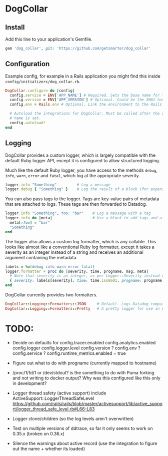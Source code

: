 # DogCollar

## Install
Add this line to your application's Gemfile.

```ruby
gem 'dog_collar', git: 'https://github.com/getsmarter/dog_collar'
```

## Configuration
Example config, for example in a Rails application you might find this inside
`config/initializers/dog_collar.rb`.

```ruby
DogCollar.configure do |config|
  config.service = ENV['APP_NAME'] # Required. Sets the base name for the application.
  config.version = ENV['APP_VERSION'] # Optional. Could be the SHA1 hash of the Git commit.
  config.env = Rails.env # Optional. Link the environment to the Rails environment

  # Autoload the integrations for DogCollar. Must be called after the service
  # name is set.
  config.autoload!
end
```

## Logging
DogCollar provides a custom logger, which is largely compatible with the
default Ruby logger API, except it is configured to allow structured logging.

Much like the default Ruby logger, you have access to the methods `debug`,
`info`, `warn`, `error` and `fatal`, which log at the appropriate severity.

```ruby
logger.info "Something"         # Log a message
logger.debug { "Something" }    # Log the result of a block (for expensive to build messages)
```

You can also pass tags to the logger. Tags are key-value pairs of metadata that
are attached to logs. These tags are then forwarded to Datadog.

```ruby
logger.info "Something", foo: "bar"    # Log a message with a tag
logger.info do |meta|                  # Use a block to add tags and a message
  meta[:foo] = "bar"
  "Something"
end
```

The logger also allows a custom log formatter, which is any callable. This
looks like almost like a conventional Ruby log formatter, except it takes a
severity as an integer instead of a string and receives an additional argument
containing the metadata.

```ruby
labels = %w(debug info warn error fatal)
logger.formatter = proc do |severity, time, progname, msg, meta|
  # Note that severity is an integer, as per Logger::Severity instead of a string
  { severity: labels[severity], time: time.iso8601, progname: progname, msg: msg, **meta }.to_json
end
```

DogCollar currently provides two formatters.

```ruby
DogCollar::Logging::Formatters::JSON     # Default. Logs Datadog compatible JSON, one hash per line.
DogCollar::Logging::Formatters::Pretty   # A pretty logger for use in development
```

# TODO:
- Decide on defaults for
    config.tracer.enabled
    config.analytics.enabled
    config.logger
    config.logger.level
    config.version ?
    config.env ?
    config.service ?
    config.runtime_metrics.enabled = true

- Figure out what to do with progname (currently mapped to hostname)

- /proc/1/fd/1 or /dev/stdout? is the something to do with Puma forking and not
  writing to docker output? Why was this configured like this only in
  development?

- Logger thread safety (active support)
include ActiveSupport::LoggerThreadSafeLevel
https://github.com/rails/rails/blob/master/activesupport/lib/active_support/logger_thread_safe_level.rb#L66-L83
- Logger clone/children (so the log levels aren't overwritten)
- Test on multiple versions of ddtrace, so far it only seems to work on 0.35.x (broken on 0.36.x)
- Silence the warnings about active record (use the integration to figure out the name + whether its loaded)
